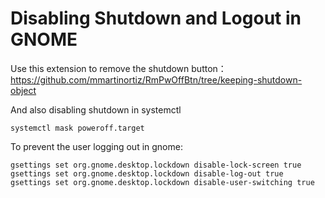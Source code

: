 # Disabling Shutdown and Logout in GNOME

Use this extension to remove the shutdown button： <https://github.com/mmartinortiz/RmPwOffBtn/tree/keeping-shutdown-object>

And also disabling shutdown in systemctl

```
systemctl mask poweroff.target
```

To prevent the user logging out in gnome:

```
gsettings set org.gnome.desktop.lockdown disable-lock-screen true
gsettings set org.gnome.desktop.lockdown disable-log-out true
gsettings set org.gnome.desktop.lockdown disable-user-switching true
``` 
